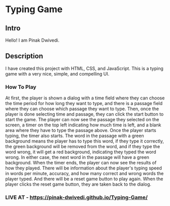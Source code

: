 # Typing Game

## Intro

Hello! I am Pinak Dwivedi.

## Description

I have created this project with HTML, CSS, and JavaScript.
This is a typing game with a very nice, simple, and compelling UI.

### How To Play

At first, the player is shown a dialog with a time field where they can choose the time period for how long they want to type, and there is a passage field where they can choose which passage they want to type.
Then, once the player is done selecting time and passage, they can click the start button to start the game.
The player can now see the passage they selected on the screen, a timer on the top left indicating how much time is left, and a blank area where they have to type the passage above.
Once the player starts typing, the timer also starts.
The word in the passage with a green background means the player has to type this word, if they type it correctly, the green background will be removed from the word, and if they type the word wrong, it will get a red background, indicating they typed the word wrong. In either case, the next word in the passage will have a green background.
When the timer ends, the player can now see the results of how they played. There will be information about the player's typing speed in words per minute, accuracy, and how many correct and wrong words the player typed. And there will be a reset game button to play again.
When the player clicks the reset game button, they are taken back to the dialog.

### LIVE AT - https://pinak-dwivedi.github.io/Typing-Game/
